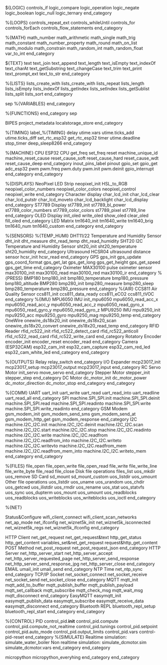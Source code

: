 ${LOGIC}
controls_if
logic_compare
logic_operation
logic_negate
logic_boolean
logic_null
logic_ternary
end_category

%{LOOPS}
controls_repeat_ext
controls_whileUntil
controls_for
controls_forEach
controls_flow_statements
end_category

%{MATH}
math_number
math_arithmetic
math_single
math_trig
math_constant
math_number_property
math_round
math_on_list
math_modulo
math_constrain
math_random_int
math_random_float
var_to_int
end_category

${TEXT}
text
text_join
text_append
text_length
text_isEmpty
text_indexOf
text_charAt
text_getSubstring
text_changeCase
text_trim
text_print
text_prompt_ext
text_to_str
end_category

%{LISTS}
lists_create_with
lists_create_with
lists_repeat
lists_length
lists_isEmpty
lists_indexOf
lists_getIndex
lists_setIndex
lists_getSublist
lists_split
lists_sort
end_category

sep
%{VARIABLES}
end_category

%{FUNCTIONS}
end_category
sep

BIPES
project_metadata
localstorage_store
end_category

%{TIMING}
label_%{TIMING}
delay
utime.vars
utime.ticks_add
utime.ticks_diff
set_rtc_esp32
get_rtc_esp32
timer
utime.deadline
stop_timer
deep_sleep8266 
end_category

%{MACHINE}
CPU
ESP32 CPU
get_freq
set_freq
reset
machine_unique_id
machine_reset_cause
reset_cause_soft
reset_cause_hard
reset_cause_wdt
reset_cause_deep
end_category
inout_pins_label
pinout
gpio_set
gpio_get
adc_esp32
pwm
pwm.freq
pwm.duty
pwm.init
pwm.deinit
gpio_interrupt
end_category
end_category

%{DISPLAYS}
NeoPixel LED Strip
neopixel_init
HSL_to_RGB
neopixel_color_numbers
neopixel_color_colors
neopixel_control
neopixel_write
end_category
Character display
char_lcd_init
char_lcd_clear
char_lcd_putstr
char_lcd_moveto
char_lcd_backlight
char_lcd_display
end_category
ST7789 Display
st7789_init
st7789_bl_power
st7789_color_numbers
st7789_color_colors
st7789_pixel
st7789_line
end_category
OLED Display
init_oled
write_oled
show_oled
clear_oled
fill_oled
end_category
LED Matrix
tm1640_init
tm1640_write
tm1640_brig
tm1640_num
tm1640_custom
end_category
end_category

%{SENSORS}
%{TEMP_HUMI}
DHT11/22 Temperature and Humidity Sensor
dht_init
dht_measure
dht_read_temp
dht_read_humidity
SHT20 I2C Temperature and Humidity Sensor
sht20_init
sht20_temperature
sht20_humidity
end_category
Ultrasound
HCSR04 ultrasound distance sensor
hcsr_init
hcsr_read
end_category
GPS
gps_init
gps_update
gps_coord_format
gps_get_lat
gps_get_long
gps_get_height
gps_get_speed
gps_get_time
end_category
Oximeter
MAX30100 pulse oximeter sensor
max30100_init
max30100_read
max30100_red
max30100_ir
end_category
%{PRESS}
BMP180
bmp180_init
bmp180_temperature
bmp180_pressure
bmp180_altitude
BMP280
bmp280_init
bmp280_measure
bmp280_sleep
bmp280_temperature
bmp280_pressure
end_category
%{AIR}
CCS811 Air Quality Sensor
ccs811_init
ccs811_data_ready
ccs811_eCO2
ccs811_tVOC
end_category
%{IMU}
MPU6050 IMU
init_mpu6050
mpu6050_read_acc_x
mpu6050_read_acc_y
mpu6050_read_acc_z
mpu6050_read_gyro_x
mpu6050_read_gyro_y
mpu6050_read_gyro_z
MPU9250 IMU
mpu9250_init
mpu9250_acc
mpu9250_gyro
mpu9250_mag
mpu9250_temp
end_category
OneWire
onewire_ds18x20_init
onewire_ds18x20_scan
onewire_ds18x20_convert
onewire_ds18x20_read_temp
end_category
RFID Reader
rfid_rc522_init
rfid_rc522_detect_card
rfid_rc522_anticoll
rfid_rc522_read_card
rfid_rc522_write_card
end_category
Rotatory Encoder
encoder_init
encoder_reset
encoder_read
end_category
Camera (ESP32CAM)
esp32_cam_init
esp32_cam_capture
esp32_cam_red_led
esp32_cam_white_led
end_category
end_category

%{OUTPUTS}
Relay
relay_switch
end_category
I/O Expander
mcp23017_init
mcp23017_setup
mcp23017_output
mcp23017_input
end_category
RC Servo Motor
init_servo
move_servo
end_category
Stepper Motor
stepper_init
stepper_step
end_category
DC Motor
dc_motor_init
dc_motor_power
dc_motor_direction
dc_motor_stop
end_category
end_category

%{COMM}
UART
uart_init
uart_write
uart_read
uart_read_into
uart_readline
uart_read_all
end_category
SPI
machine.SPI_SPI.init
machine.SPI_SPI.deinit
machine.SPI_SPI.read
machine.SPI_SPI.readinto
machine.SPI_SPI.write
machine.SPI_SPI.write_readinto
end_category
GSM Modem
gsm_modem_init
gsm_modem_send_sms
gsm_modem_send_at
gsm_modem_http_get
gsm_modem_response
end_category
I2C
machine.I2C_I2C.init
machine.I2C_I2C.deinit
machine.I2C_I2C.scan
machine.I2C_I2C.start
machine.I2C_I2C.stop
machine.I2C_I2C.readinto
machine.I2C_I2C.write
machine.I2C_I2C.readfrom
machine.I2C_I2C.readfrom_into
machine.I2C_I2C.writeto
machine.I2C_I2C.writevto
machine.I2C_I2C.readfrom_mem
machine.I2C_I2C.readfrom_mem_into
machine.I2C_I2C.writeto_mem
end_category
end_category

%{FILES}
file_open
file_open_write
file_open_read
file_write
file_write_line
file_write_byte
file_read
file_close
Disk file operations
files_list
uos_mkdir
uos_remove
SD Card
sd_mount
sd_mount_custom
uos_listdir
uos_umount
Other file operations
uos_listdir
uos_uname
uos_urandom
uos_chdir
uos_getcwd
uos_ilistdir
uos_rmdir
uos_rename
uos_stat
uos_statvfs
uos_sync
uos_dupterm
uos_mount
uos_umount
uos_readblocks
uos_readblocks
uos_writeblocks
uos_writeblocks
uos_ioctl
end_category

%{NET}

Status&Configure
wifi_client_connect
wifi_client_scan_networks
net_ap_mode
net_ifconfig
net_wiznet5k_init
net_wiznet5k_isconnected
net_wiznet5k_regs
net_wiznet5k_ifconfig
end_category

HTTP Client
net_get_request
net_get_request&text
http_get_status
http_get_content
variables_set&net_get_request
request&http_get_content
POST Method
net_post_request
net_post_request_json
end_category
HTTP Server
net_http_server_start
net_http_server_accept
net_http_server_requested_page
net_http_server_send_response
net_http_server_send_response_jpg
net_http_server_close
end_category
EMAIL
umail_init
umail_send
end_category
NTP Time
net_ntp_sync
end_category
TCP/IP Socket
net_socket_connect
net_socket_receive
net_socket_send
net_socket_close
end_category
MQTT
mqtt_init
mqtt_add_to_buffer
mqtt_publish_buffer
mqtt_publish_payload
mqtt_set_callback
mqtt_subscribe
mqtt_check_msg
mqtt_wait_msg
mqtt_disconnect
end_category
EasyMQTT
easymqtt_init
easymqtt_publish_data
easymqtt_subscribe
easymqtt_receive_data
easymqtt_disconnect
end_category
Bluetooth REPL
bluetooth_repl_setup
bluetooth_repl_start
end_category
end_category

%{CONTROL}
PID
control_pid.__init__
control_pid.compute
control_pid.compute_not_realtime
control_pid.tunings
control_pid.setpoint
control_pid.auto_mode
control_pid.output_limits
control_pid.vars
control-pid-reset
end_category
%{SIMULATE}
Realtime simulation:
simulate_water_boiler
Non realtime simulation:
simulate_dcmotor.sim
simulate_dcmotor.vars
end_category
end_category

micropython
micropython_everyhing
end_category
end_category
